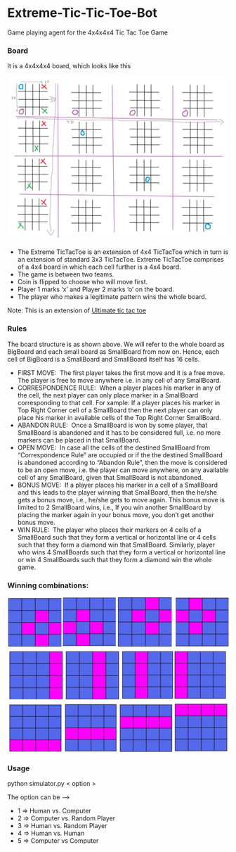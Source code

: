 # Extreme-Tic-Tic-Toe-Bot
Game playing agent for the 4x4x4x4 Tic Tac Toe Game

### Board
It is a 4x4x4x4 board, which looks like this

![board image](./imgs/board.png)

* The Extreme TicTacToe is an extension of 4x4 TicTacToe which in turn is an extension of standard 3x3 TicTacToe. Extreme TicTacToe comprises of a 4x4 board in which each cell further is a 4x4 board.
* The game is between two teams.
* Coin is flipped to choose who will move first.
* Player 1 marks ‘x’ and Player 2 marks ‘o’ on the board.
* The player who makes a legitimate pattern wins the whole board.

Note: This is an extension of [Ultimate tic tac toe](https://mathwithbaddrawings.com/2013/06/16/ultimate-tic-tac-toe/)

### Rules

The board structure is as shown above. We will refer to the whole board as BigBoard and each small board as SmallBoard from now on. Hence, each cell of BigBoard is a SmallBoard and SmallBoard itself has 16 cells.

* FIRST MOVE: ​ The first player takes the first move and it is a free move. The player is free to move anywhere i.e. in any cell of any SmallBoard.
* CORRESPONDENCE RULE: ​ When a player places his marker in any of the cell, the next player can only place marker in a SmallBoard corresponding to that cell. For  xample: If a player places his marker in Top Right Corner cell of a SmallBoard then the next player can only place his marker in available cells of the Top Right Corner SmallBoard.
* ABANDON RULE: ​ Once a SmallBoard is won by some player, that SmallBoard is abandoned and it has to be considered full, i.e. no more markers can be placed in that SmallBoard.
* OPEN MOVE: ​ In case all the cells of the destined SmallBoard from “Correspondence Rule” are occupied or if the the destined SmallBoard is abandoned according to “Abandon Rule”, then the move is considered to be an open move, i.e. the player can move anywhere, on any available cell of any SmallBoard, given that SmallBoard is not abandoned.
* BONUS MOVE: ​ If a player places his marker in a cell of a SmallBoard and this leads to the player winning that SmallBoard, then the he/she gets a bonus move, i.e., he/she gets to move again. This bonus move is limited to 2 SmallBoard wins, i.e., If you win another SmallBoard by placing the marker again in your bonus move, you don’t get another bonus move.
* WIN RULE: ​ The player who places their markers on 4 cells of a SmallBoard such that they form a vertical or horizontal line or 4 cells such that they form a diamond win that SmallBoard. Similarly, player who wins 4 SmallBoards such that they form a vertical or horizontal line or win 4 SmallBoards such that they form a diamond win the whole game.

### Winning combinations:

![winningPatterns](./imgs/winningPatterns.png)

### Usage
python simulator.py < option >

The option can be -->

* 1 => Human vs. Computer
* 2 => Computer vs. Random Player
* 3 => Human vs. Random Player
* 4 => Human vs. Human
* 5 => Computer vs Computer
